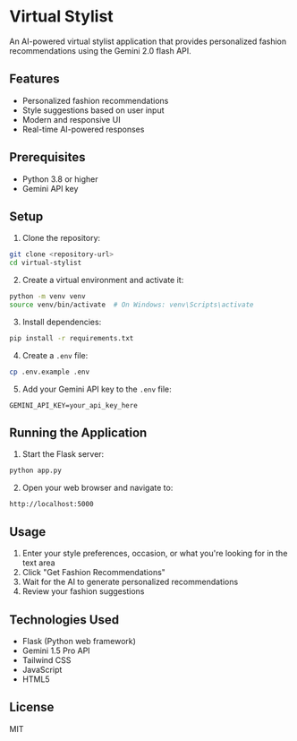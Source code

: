 # Virtual Stylist

An AI-powered virtual stylist application that provides personalized fashion recommendations using the Gemini 2.0 flash API.

## Features

- Personalized fashion recommendations
- Style suggestions based on user input
- Modern and responsive UI
- Real-time AI-powered responses

## Prerequisites

- Python 3.8 or higher
- Gemini API key

## Setup

1. Clone the repository:
```bash
git clone <repository-url>
cd virtual-stylist
```

2. Create a virtual environment and activate it:
```bash
python -m venv venv
source venv/bin/activate  # On Windows: venv\Scripts\activate
```

3. Install dependencies:
```bash
pip install -r requirements.txt
```

4. Create a `.env` file:
```bash
cp .env.example .env
```

5. Add your Gemini API key to the `.env` file:
```
GEMINI_API_KEY=your_api_key_here
```

## Running the Application

1. Start the Flask server:
```bash
python app.py
```

2. Open your web browser and navigate to:
```
http://localhost:5000
```

## Usage

1. Enter your style preferences, occasion, or what you're looking for in the text area
2. Click "Get Fashion Recommendations"
3. Wait for the AI to generate personalized recommendations
4. Review your fashion suggestions

## Technologies Used

- Flask (Python web framework)
- Gemini 1.5 Pro API
- Tailwind CSS
- JavaScript
- HTML5

## License

MIT 
